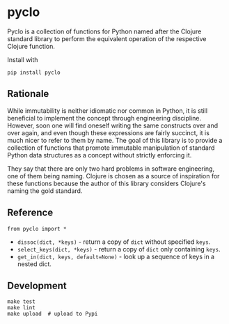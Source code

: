 # pyclo

Pyclo is a collection of functions for Python named after the Clojure standard library to perform the equivalent operation of the respective Clojure function.

Install with
```
pip install pyclo
```


## Rationale

While immutability is neither idiomatic nor common in Python, it is still beneficial to implement the concept through engineering discipline. However, soon one will find oneself writing the same constructs over and over again, and even though these expressions are fairly succinct, it is much nicer to refer to them by name. The goal of this library is to provide a collection of functions that promote immutable manipulation of standard Python data structures as a concept without strictly enforcing it.

They say that there are only two hard problems in software engineering, one of them being naming. Clojure is chosen as a source of inspiration for these functions because the author of this library considers Clojure's naming the gold standard.


## Reference

```
from pyclo import *
```

 - `dissoc(dict, *keys)` - return a copy of `dict` without specified `keys`.
 - `select_keys(dict, *keys)` - return a copy of `dict` only containing `keys`.
 - `get_in(dict, keys, default=None)` - look up a sequence of keys in a nested dict.


## Development

```
make test
make lint
make upload  # upload to Pypi
```
